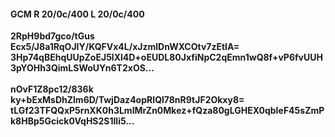 #### GCM R 20/0c/400 L 20/0c/400
**2RpH9bd7gco/tGus**<br/>**Ecx5/J8a1RqOJIY/KQFVx4L/xJzmlDnWXCOtv7zEtIA=**<br/>**3Hp74qBEhqUUpZoEJ5lXl4D+oEUDL80JxfiNpC2qEmn1wQ8f+vP6fvUUH3pYOHh3QimLSWoUYn6T2xOS...**<br/><br/>
**nOvF1Z8pc12/836k**<br/>**ky+bExMsDhZlm6D/TwjDaz4opRIQl78nR9tJF2Okxy8=**<br/>**tLGf23TFQQxP5rnXK0h3LmIMrZn0Mkez+fQza80gLGHEX0qbIeF45sZmPk8HBp5Gcick0VqHS2S1lli5...**
